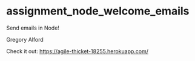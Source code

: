 # assignment_node_welcome_emails
Send emails in Node!

Gregory Alford

Check it out:
https://agile-thicket-18255.herokuapp.com/
